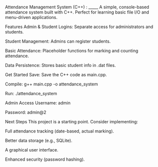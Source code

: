 Attendance Management System (C++)     : _____
A simple, console-based attendance system built with C++. Perfect for learning basic file I/O and menu-driven applications.

Features
Admin & Student Logins: Separate access for administrators and students.

Student Management: Admins can register students.

Basic Attendance: Placeholder functions for marking and counting attendance.

Data Persistence: Stores basic student info in .dat files.

Get Started
Save: Save the C++ code as main.cpp.

Compile: g++ main.cpp -o attendance_system

Run: ./attendance_system

Admin Access
Username: admin

Password: admin@2

Next Steps
This project is a starting point. Consider implementing:

Full attendance tracking (date-based, actual marking).

Better data storage (e.g., SQLite).

A graphical user interface.

Enhanced security (password hashing).
